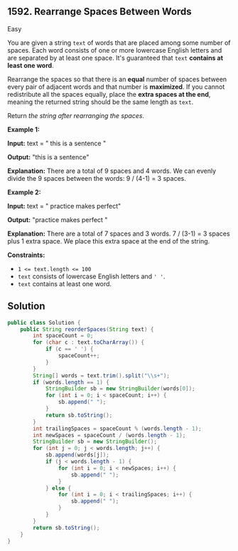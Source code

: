 ## 1592\. Rearrange Spaces Between Words

Easy

You are given a string `text` of words that are placed among some number of spaces. Each word consists of one or more lowercase English letters and are separated by at least one space. It's guaranteed that `text` **contains at least one word**.

Rearrange the spaces so that there is an **equal** number of spaces between every pair of adjacent words and that number is **maximized**. If you cannot redistribute all the spaces equally, place the **extra spaces at the end**, meaning the returned string should be the same length as `text`.

Return _the string after rearranging the spaces_.

**Example 1:**

**Input:** text = " this is a sentence "

**Output:** "this is a sentence"

**Explanation:** There are a total of 9 spaces and 4 words. We can evenly divide the 9 spaces between the words: 9 / (4-1) = 3 spaces.

**Example 2:**

**Input:** text = " practice makes perfect"

**Output:** "practice makes perfect "

**Explanation:** There are a total of 7 spaces and 3 words. 7 / (3-1) = 3 spaces plus 1 extra space. We place this extra space at the end of the string.

**Constraints:**

*   `1 <= text.length <= 100`
*   `text` consists of lowercase English letters and `' '`.
*   `text` contains at least one word.

## Solution

```java
public class Solution {
    public String reorderSpaces(String text) {
        int spaceCount = 0;
        for (char c : text.toCharArray()) {
            if (c == ' ') {
                spaceCount++;
            }
        }
        String[] words = text.trim().split("\\s+");
        if (words.length == 1) {
            StringBuilder sb = new StringBuilder(words[0]);
            for (int i = 0; i < spaceCount; i++) {
                sb.append(" ");
            }
            return sb.toString();
        }
        int trailingSpaces = spaceCount % (words.length - 1);
        int newSpaces = spaceCount / (words.length - 1);
        StringBuilder sb = new StringBuilder();
        for (int j = 0; j < words.length; j++) {
            sb.append(words[j]);
            if (j < words.length - 1) {
                for (int i = 0; i < newSpaces; i++) {
                    sb.append(" ");
                }
            } else {
                for (int i = 0; i < trailingSpaces; i++) {
                    sb.append(" ");
                }
            }
        }
        return sb.toString();
    }
}
```